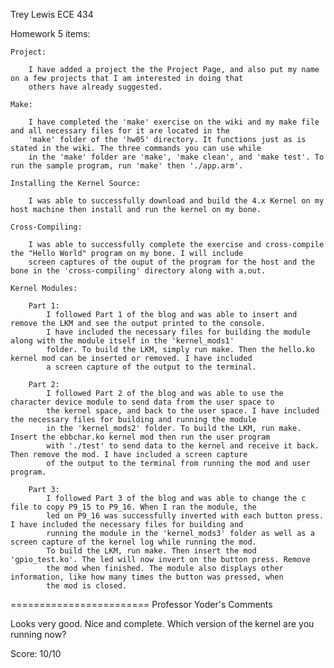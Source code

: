 Trey Lewis      ECE 434

Homework 5 items:

	Project:

		I have added a project the the Project Page, and also put my name on a few projects that I am interested in doing that
		others have already suggested.

	Make:

		I have completed the 'make' exercise on the wiki and my make file and all necessary files for it are located in the
		'make' folder of the 'hw05' directory. It functions just as is stated in the wiki. The three commands you can use while
		in the 'make' folder are 'make', 'make clean', and 'make test'. To run the sample program, run 'make' then './app.arm'.

	Installing the Kernel Source:

		I was able to successfully download and build the 4.x Kernel on my host machine then install and run the kernel on my bone.

	Cross-Compiling:

		I was able to successfully complete the exercise and cross-compile the "Hello World" program on my bone. I will include
		screen captures of the ouput of the program for the host and the bone in the 'cross-compiling' directory along with a.out.

	Kernel Modules:

		Part 1:
			I followed Part 1 of the blog and was able to insert and remove the LKM and see the output printed to the console.
			I have included the necessary files for building the module along with the module itself in the 'kernel_mods1' 
			folder. To build the LKM, simply run make. Then the hello.ko kernel mod can be inserted or removed. I have included
			a screen capture of the output to the terminal.

		Part 2:
			I followed Part 2 of the blog and was able to use the character device module to send data from the user space to
			the kernel space, and back to the user space. I have included the necessary files for building and running the module
			in the 'kernel_mods2' folder. To build the LKM, run make. Insert the ebbchar.ko kernel mod then run the user program
			with './test' to send data to the kernel and receive it back. Then remove the mod. I have included a screen capture
			of the output to the terminal from running the mod and user program.

		Part 3:
			I followed Part 3 of the blog and was able to change the c file to copy P9_15 to P9_16. When I ran the module, the
			led on P9_16 was successfully inverted with each button press. I have included the necessary files for building and
			running the module in the 'kernel_mods3' folder as well as a screen capture of the kernel log while running the mod.
			To build the LKM, run make. Then insert the mod 'gpio_test.ko'. The led will now invert on the button press. Remove
			the mod when finished. The module also displays other information, like how many times the button was pressed, when
			the mod is closed.


========================
Professor Yoder's Comments

Looks very good.  Nice and complete.
Which version of the kernel are you running now?

Score:  10/10